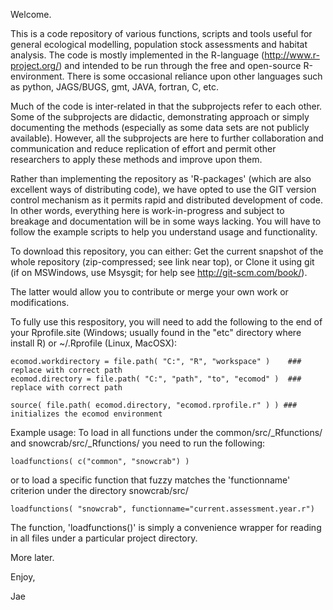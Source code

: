 

Welcome.


This is a code repository of various functions, scripts and tools useful for general ecological modelling, population stock assessments and habitat analysis. The code is mostly implemented in the R-language (http://www.r-project.org/) and intended to be run through the free and open-source R-environment. There is some occasional reliance upon other languages such as python, JAGS/BUGS, gmt, JAVA, fortran, C, etc.

Much of the code is inter-related in that the subprojects refer to each other. Some of the subprojects are didactic, demonstrating approach or simply documenting the methods (especially as some data sets are not publicly available). However, all the subprojects are here to further collaboration and communication and reduce replication of effort and permit other researchers to apply these methods and improve upon them. 

Rather than implementing the repository as 'R-packages' (which are also excellent ways of distributing code), we have opted to use the GIT version control mechanism as it permits rapid and distributed development of code. In other words, everything here is work-in-progress and subject to breakage and documentation will be in some ways lacking. You will have to follow the example scripts to help you understand usage and functionality.

To download this repository, you can either:
    Get the current snapshot of the whole repository (zip-compressed; see link near top), or 
    Clone it using git (if on MSWindows, use Msysgit; for help see http://git-scm.com/book/). 

The latter would allow you to contribute or merge your own work or modifications. 


To fully use this respository, you will need to add the following to the end of your Rprofile.site (Windows; usually found in the "etc" directory where install R) or ~/.Rprofile (Linux, MacOSX):

    ecomod.workdirectory = file.path( "C:", "R", "workspace" )    ### replace with correct path
    ecomod.directory = file.path( "C:", "path", "to", "ecomod" )  ### replace with correct path
	
    source( file.path( ecomod.directory, "ecomod.rprofile.r" ) ) ### initializes the ecomod environment



Example usage: To load in all functions under the common/src/_Rfunctions/ and snowcrab/src/_Rfunctions/ you need to run the following:

    loadfunctions( c("common", "snowcrab") )  

or to load a specific function that fuzzy matches the 'functionname' criterion under the directory snowcrab/src/

    loadfunctions( "snowcrab", functionname="current.assessment.year.r")  


The function, 'loadfunctions()' is simply a convenience wrapper for reading in all files under a particular project directory. 

More later.

Enjoy,

Jae

